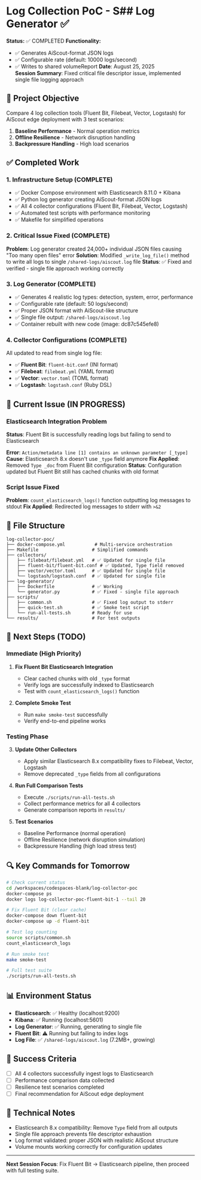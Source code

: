 # Log Collection PoC - S## Log Generator ✅

**Status:** ✅ COMPLETED
**Functionality:**
- ✅ Generates AiScout-format JSON logs  
- ✅ Configurable rate (default: 10000 logs/second)
- ✅ Writes to shared volumeReport
**Date**: August 25, 2025  
**Session Summary**: Fixed critical file descriptor issue, implemented single file logging approach

## 🎯 Project Objective
Compare 4 log collection tools (Fluent Bit, Filebeat, Vector, Logstash) for AiScout edge deployment with 3 test scenarios:
1. **Baseline Performance** - Normal operation metrics
2. **Offline Resilience** - Network disruption handling  
3. **Backpressure Handling** - High load scenarios

## ✅ Completed Work

### 1. Infrastructure Setup (COMPLETE)
- ✅ Docker Compose environment with Elasticsearch 8.11.0 + Kibana
- ✅ Python log generator creating AiScout-format JSON logs
- ✅ All 4 collector configurations (Fluent Bit, Filebeat, Vector, Logstash)
- ✅ Automated test scripts with performance monitoring
- ✅ Makefile for simplified operations

### 2. Critical Issue Fixed (COMPLETE)
**Problem**: Log generator created 24,000+ individual JSON files causing "Too many open files" error
**Solution**: Modified `_write_log_file()` method to write all logs to single `/shared-logs/aiscout.log` file
**Status**: ✅ Fixed and verified - single file approach working correctly

### 3. Log Generator (COMPLETE)
- ✅ Generates 4 realistic log types: detection, system, error, performance
- ✅ Configurable rate (default: 50 logs/second)
- ✅ Proper JSON format with AiScout-like structure
- ✅ Single file output: `/shared-logs/aiscout.log`
- ✅ Container rebuilt with new code (image: dc87c545efe8)

### 4. Collector Configurations (COMPLETE)
All updated to read from single log file:
- ✅ **Fluent Bit**: `fluent-bit.conf` (INI format)
- ✅ **Filebeat**: `filebeat.yml` (YAML format)  
- ✅ **Vector**: `vector.toml` (TOML format)
- ✅ **Logstash**: `logstash.conf` (Ruby DSL)

## 🔧 Current Issue (IN PROGRESS)

### Elasticsearch Integration Problem
**Status**: Fluent Bit is successfully reading logs but failing to send to Elasticsearch

**Error**: `Action/metadata line [1] contains an unknown parameter [_type]`
**Cause**: Elasticsearch 8.x doesn't use `_type` field anymore
**Fix Applied**: Removed `Type _doc` from Fluent Bit configuration
**Status**: Configuration updated but Fluent Bit still has cached chunks with old format

### Script Issue Fixed
**Problem**: `count_elasticsearch_logs()` function outputting log messages to stdout
**Fix Applied**: Redirected log messages to stderr with `>&2`

## 📁 File Structure
```
log-collector-poc/
├── docker-compose.yml           # Multi-service orchestration
├── Makefile                    # Simplified commands
├── collectors/
│   ├── filebeat/filebeat.yml   # ✅ Updated for single file
│   ├── fluent-bit/fluent-bit.conf # ✅ Updated, Type field removed
│   ├── vector/vector.toml      # ✅ Updated for single file
│   └── logstash/logstash.conf  # ✅ Updated for single file
├── log-generator/
│   ├── Dockerfile              # ✅ Working
│   └── generator.py            # ✅ Fixed - single file approach
├── scripts/
│   ├── common.sh               # ✅ Fixed log output to stderr
│   ├── quick-test.sh           # ✅ Smoke test script
│   └── run-all-tests.sh        # Ready for use
└── results/                    # For test outputs
```

## 🚀 Next Steps (TODO)

### Immediate (High Priority)
1. **Fix Fluent Bit Elasticsearch Integration**
   - Clear cached chunks with old `_type` format
   - Verify logs are successfully indexed to Elasticsearch
   - Test with `count_elasticsearch_logs()` function

2. **Complete Smoke Test**
   - Run `make smoke-test` successfully 
   - Verify end-to-end pipeline works

### Testing Phase
3. **Update Other Collectors**
   - Apply similar Elasticsearch 8.x compatibility fixes to Filebeat, Vector, Logstash
   - Remove deprecated `_type` fields from all configurations

4. **Run Full Comparison Tests**
   - Execute `./scripts/run-all-tests.sh` 
   - Collect performance metrics for all 4 collectors
   - Generate comparison reports in `results/`

5. **Test Scenarios**
   - Baseline Performance (normal operation)
   - Offline Resilience (network disruption simulation)
   - Backpressure Handling (high load stress test)

## 🔍 Key Commands for Tomorrow

```bash
# Check current status
cd /workspaces/codespaces-blank/log-collector-poc
docker-compose ps
docker logs log-collector-poc-fluent-bit-1 --tail 20

# Fix Fluent Bit (clear cache)
docker-compose down fluent-bit
docker-compose up -d fluent-bit

# Test log counting
source scripts/common.sh
count_elasticsearch_logs

# Run smoke test
make smoke-test

# Full test suite
./scripts/run-all-tests.sh
```

## 📊 Environment Status
- **Elasticsearch**: ✅ Healthy (localhost:9200)
- **Kibana**: ✅ Running (localhost:5601)  
- **Log Generator**: ✅ Running, generating to single file
- **Fluent Bit**: ⚠️ Running but failing to index logs
- **Log File**: ✅ `/shared-logs/aiscout.log` (7.2MB+, growing)

## 🎯 Success Criteria
- [ ] All 4 collectors successfully ingest logs to Elasticsearch
- [ ] Performance comparison data collected
- [ ] Resilience test scenarios completed
- [ ] Final recommendation for AiScout edge deployment

## 📝 Technical Notes
- Elasticsearch 8.x compatibility: Remove `Type` field from all outputs
- Single file approach prevents file descriptor exhaustion
- Log format validated: proper JSON with realistic AiScout structure
- Volume mounts working correctly for configuration updates

---
**Next Session Focus**: Fix Fluent Bit → Elasticsearch pipeline, then proceed with full testing suite.
